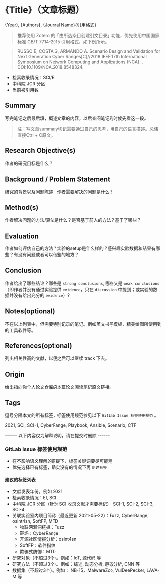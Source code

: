 # {Title}（文章标题）

{Year}, {Authors}, {Journal Name}{引用格式}

> 推荐使用 Zotero 的「由所选条目创建引文目录」功能，优先使用中国国家标准 GB/T 7714-2015 引用格式，如下例所示。

> RUSSO E, COSTA G, ARMANDO A. Scenario Design and Validation for Next Generation Cyber Ranges[C]//2018 IEEE 17th International Symposium on Network Computing and Applications (NCA). . DOI:10.1109/NCA.2018.8548324.

* 检索收录情况：SCI/EI
* 中科院 JCR 分区
* 当前被引用数

## Summary

写完笔记之后最后填，概述文章的内容，以后查阅笔记的时候先看这一段。

> 注：写文章summary切记需要通过自己的思考，用自己的语言描述。忌讳直接Ctrl + C原文。

## Research Objective(s)

作者的研究目标是什么？

## Background / Problem Statement

研究的背景以及问题陈述：作者需要解决的问题是什么？

## Method(s)

作者解决问题的方法/算法是什么？是否基于前人的方法？基于了哪些？

## Evaluation

作者如何评估自己的方法？实验的setup是什么样的？感兴趣实验数据和结果有哪些？有没有问题或者可以借鉴的地方？

## Conclusion

作者给出了哪些结论？哪些是 `strong conclusions`, 哪些又是 `weak conclusions`（即作者并没有通过实验提供 `evidence`，只在 `discussion` 中提到；或实验的数据并没有给出充分的 `evidence`）?

## Notes(optional) 

不在以上列表中，但需要特别记录的笔记。例如英文书写模板，精美绘图所使用到的工具软件等。

## References(optional) 

列出相关性高的文献，以便之后可以继续 track 下去。

## Origin

给出指向你个人论文仓库的本篇论文阅读笔记原文链接。

## Tags

逗号分隔本文的所有标签，标签使用规范参见以下 `GitLab Issue 标签使用规范` 。

2021, SCI, SCI-1, CyberRange, Playbook, Ansible, Scenario, CTF

------ 以下内容仅为解释说明，请在提交时删除 ------

### GitLab Issue 标签使用规范

* 在不影响语义理解的前提下，标签关键词要尽可能短
* 优先选择已有标签，确实没有的情况下再 `新建标签`

#### 建议的标签列表

* 文献发表年份。例如 2021
* 检索收录情况：EI, SCI 
* 中科院 JCR 分区（针对 SCI 收录文献才需要标记）：SCI-1, SCI-2, SCI-3, SCI-4
* 关联实验室内项目简称（最近更新 2021-05-22）：Fuzz, CyberRange, osint4sn, SoftFP, MTD
    * 物联网漏洞挖掘：Fuzz
    * 靶场：CyberRange
    * 开源社区情报分析：osint4sn
    * SoftFP：软件指纹
    * 欺骗式防御：MTD
* 研究对象（不超过3个）。例如：IoT, 源代码 等
* 研究方法（不超过3个）。例如：综述, 动态分析, 静态分析, CNN 等
* 数据集（不超过3个）。例如： NB-15，MalwareZoo, VulDeePecker, LAVA-M 等

